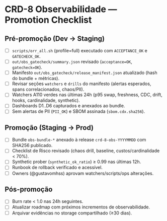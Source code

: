 # CRD-8 Observabilidade — Promotion Checklist

## Pré-promoção (Dev → Staging)
- [ ] `scripts/orr_all.sh` (profile=full) executado com `ACCEPTANCE_OK` e `GATECHECK_OK`.
- [ ] `out/obs_gatecheck/summary.json` revisado (`acceptance=OK`, `gatecheck=OK`).
- [ ] Manifesto `out/obs_gatecheck/release_manifest.json` atualizado (hash do bundle + métricas).
- [ ] Revisar seções `watchers` e `drills` do manifesto (alertas esperados, spans correlacionados, chaos/PII).
- [ ] Watchers A110 verdes nas últimas 24h (p95 swap, freshness, CDC, drift, hooks, cardinalidade, synthetic).
- [ ] Dashboards D1..D6 capturados e anexados ao bundle.
- [ ] Sem alertas de PII (`PII_OK`) e SBOM assinada (`sbom.cdx.sha256`).

## Promoção (Staging → Prod)
- [ ] Bundle `obs-bundle-*` anexado à release `crd-8-obs-YYYYMMDD` com SHA256 publicado.
- [ ] Checklist de Risco revisado (chaos drill, baseline, custos/cardinalidade < 70%).
- [ ] Synthetic prober (`synthetic_ok_ratio`) ≥ 0.99 nas últimas 12h.
- [ ] Runbook de rollback verificado e acessível.
- [ ] Owners (@gustavomhss) aprovam watchers/scripts/ops alterações.

## Pós-promoção
- [ ] Burn rate < 1.0 nas 24h seguintes.
- [ ] Atualizar roadmap com próximos incrementos de observabilidade.
- [ ] Arquivar evidências no storage compartilhado (≥30 dias).
